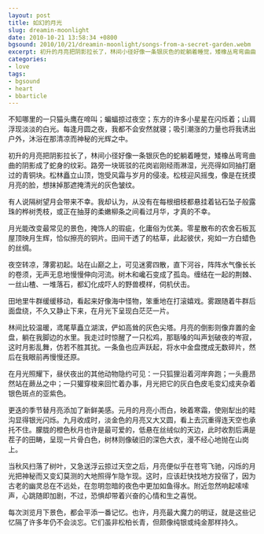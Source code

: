 ```yaml
---
layout: post
title: 如幻的月光
slug: dreamin-moonlight
date: 2010-10-21 13:58:34 +0800
bgsound: 2010/10/21/dreamin-moonlight/songs-from-a-secret-garden.webm
excerpt: 初升的月亮把阴影拉长了，林间小径好像一条银灰色的蛇躺着睡觉，矮橡丛弯弯曲曲的阴影成了蛇身的纹彩。路旁一块斑驳的花岗岩刚经雨淋湿，光亮得如同抽打磨过的青铜块。松林矗立山顶，饱受风霜与岁月的侵凌。松枝迎风摇曳，像是在抚摸月亮的脸，想抹掉那遮掩清光的灰色皱纹。
categories:
- love
tags:
- bgsound
- heart
- bbarticle
---
```


不知哪里的一只猫头鹰在啼叫；蝙蝠掠过夜空；东方的许多小星星在闪烁着；山肩浮现淡淡的白光。每逢月圆之夜，我都不会安然就寝；吸引潮涨的力量也将我诱出户外，沐浴在那清凉而神秘的光辉之中。

初升的月亮把阴影拉长了，林间小径好像一条银灰色的蛇躺着睡觉，矮橡丛弯弯曲曲的阴影成了蛇身的纹彩。路旁一块斑驳的花岗岩刚经雨淋湿，光亮得如同抽打磨过的青铜块。松林矗立山顶，饱受风霜与岁月的侵凌。松枝迎风摇曳，像是在抚摸月亮的脸，想抹掉那遮掩清光的灰色皱纹。

有人说隔树望月会带来不幸。我却认为，从没有在每根细枝都悬挂着钻石坠子般露珠的桦树秃枝，或正在抽芽的柔嫩柳条之间看过月华，才真的不幸。

月光能改变最常见的景色，掩饰人的瑕疵，化庸俗为优美。零星散布的农舍石板瓦屋顶映月生辉，恰似擦亮的铜片。田间干透了的枯草，此起彼伏，宛如一方白蜡色的丝绸。

夜空转凉，薄雾初起。站在山巅之上，可见迷雾四散，直下河谷，阵阵水气像长长的卷须，无声无息地慢慢伸向河流。树木和巉石变成了孤岛。缠结在一起的荆棘、一丝山楂、一堆落石，都幻化成吓人的野兽模样，伺机伏击。

田地里牛群缓缓移动，看起来好像海中怪物，笨重地在打滚嬉戏。雾跟随着牛群后面盘绕，不久又静止下来，在月光下呈现白茫茫一片。

林间比较温暖，鸢尾草矗立湖滨，俨如高耸的灰色尖塔。月亮的倒影则像弃置的金盘，躺在我脚边的水里。我走过时惊醒了一只松鸡，那聒嗓的叫声划破夜的岑寂，这时月影乱舞，仿若不胜其扰。一条鱼也应声跃起，将水中金盘搅成无数碎片，然后在我眼前再慢慢还原。

在月光照耀下，昼伏夜出的其他动物隐约可见：一只狐狸沿着河岸奔跑；一头鹿昂然站在蕨丛之中；一只獾穿梭来回忙着办事，月光把它的灰白色皮毛变幻成夹杂着银色斑点的亚紫色。

更迭的季节替月亮添加了新鲜美感。元月的月亮小而白，映着寒霜，使刚犁出的畦沟显得银光闪烁。九月收成时，淡金色的月亮又大又圆，看上去沉重得连天空也承托不住。朦胧的橙色秋月也许是最可爱的，低悬在丝绒似的天边，此时收割后满是茬子的田畴，呈现一片骨白色，树林则像破旧的深色大衣，漫不经心地抛在山岗上。

当秋风扫落了树叶，又急送浮云掠过天空之后，月亮便似乎在苍穹飞驰，闪烁的月光把神秘而又变幻莫测的大地照得乍隐乍现。这时，应该赶快找地方投宿了，因为古老的幽灵总在不远处，在忽明忽暗的夜色中更加如鱼得水。附近忽然响起嗦嗦声，心跳随即加剧，不过，恐惧却带着兴奋的心情和生之喜悦。

每次浏览月下景色，都会平添一番记忆。也许，月亮最大魔力的明证，就是这些记忆隔了许多年仍不会淡忘。它们虽非松柏长青，但颇像纯银或纯金那样持久。

